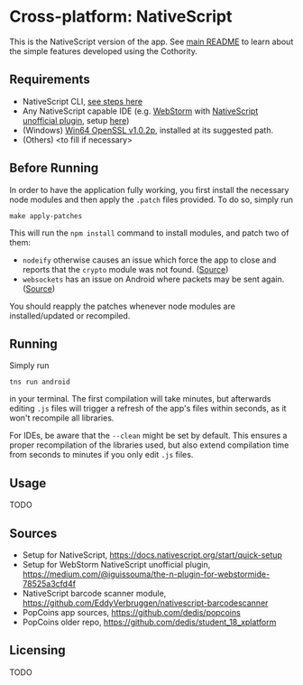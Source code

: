 #  Cross-platform: NativeScript

This is the NativeScript version of the app. See [main README](https://github.com/dedis/student_18_xps/blob/master/README.md) to learn about the simple features developed using the Cothority.

## Requirements
 - NativeScript CLI, [see steps here](https://docs.nativescript.org/start/quick-setup)
 - Any NativeScript capable IDE (e.g. [WebStorm](https://www.jetbrains.com/webstorm/) with [NativeScript unofficial plugin](https://plugins.jetbrains.com/plugin/8588-nativescript), setup [here](https://medium.com/@iguissouma/the-n-plugin-for-webstormide-78525a3cfd4f))
 - (Windows) [Win64 OpenSSL v1.0.2p](https://slproweb.com/download/Win64OpenSSL-1_0_2p.exe), installed at its suggested path.
 - (Others) \<to fill if necessary\>

## Before Running
In order to have the application fully working, you first install the necessary node modules and then apply the ``.patch`` files provided. To do so, simply run  
``` shell
make apply-patches
```
This will run the ``npm install`` command to install modules, and patch two of them:
 - ``nodeify`` otherwise causes an issue which force the app to close and reports that the ``crypto`` module was not found. ([Source](https://github.com/dedis/student_18_xplatform/issues/35))
 - ``websockets`` has an issue on Android where packets  may be sent again. ([Source](https://github.com/dedis/student_18_xplatform/issues/73))

 You should reapply the patches whenever node modules are installed/updated or recompiled.

## Running
Simply run
``` shell
tns run android
```
in your terminal. The first compilation will take minutes, but afterwards editing ``.js`` files will trigger a refresh of the app's files within seconds, as it won't recompile all libraries.

For IDEs, be aware that the ``--clean`` might be set by default. This ensures a proper recompilation of the libraries used, but also extend compilation time from seconds to minutes if you only edit ``.js`` files.
## Usage
TODO

## Sources
 - Setup for NativeScript, https://docs.nativescript.org/start/quick-setup
 - Setup for WebStorm NativeScript unofficial plugin, https://medium.com/@iguissouma/the-n-plugin-for-webstormide-78525a3cfd4f
 - NativeScript barcode scanner module, https://github.com/EddyVerbruggen/nativescript-barcodescanner
 - PopCoins app sources, https://github.com/dedis/popcoins
 - PopCoins older repo, https://github.com/dedis/student_18_xplatform
## Licensing
TODO
